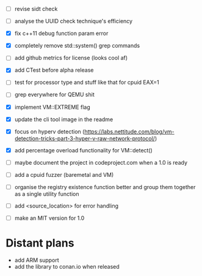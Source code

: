 - [ ] revise sidt check
- [ ] analyse the UUID check technique's efficiency
- [X] fix c++11 debug function param error
- [X] completely remove std::system() grep commands
- [ ] add github metrics for license (looks cool af)
- [X] add CTest before alpha release
- [ ] test for processor type and stuff like that for cpuid EAX=1
- [ ] grep everywhere for QEMU shit
- [X] implement VM::EXTREME flag
- [X] update the cli tool image in the readme
- [X] focus on hyperv detection (https://labs.nettitude.com/blog/vm-detection-tricks-part-3-hyper-v-raw-network-protocol/)
- [X] add percentage overload functionality for VM::detect()
- [ ] maybe document the project in codeproject.com when a 1.0 is ready
- [ ] add a cpuid fuzzer (baremetal and VM)
- [ ] organise the registry existence function better and group them together as a single utility function
- [ ] add <source_location> for error handling
- [ ] make an MIT version for 1.0


# Distant plans
- add ARM support
- add the library to conan.io when released

